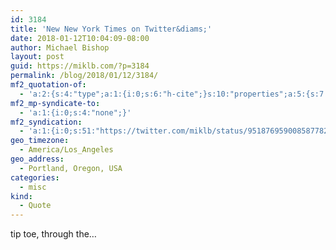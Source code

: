 ```yaml
---
id: 3184
title: 'New New York Times on Twitter&diams;'
date: 2018-01-12T10:04:09-08:00
author: Michael Bishop
layout: post
guid: https://miklb.com/?p=3184
permalink: /blog/2018/01/12/3184/
mf2_quotation-of:
  - 'a:2:{s:4:"type";a:1:{i:0;s:6:"h-cite";}s:10:"properties";a:5:{s:7:"summary";a:1:{i:0;s:18:"“cryptotulips”";}s:4:"name";a:1:{i:0;s:29:"New New York Times on Twitter";}s:3:"url";a:1:{i:0;s:60:"https://twitter.com/NYT_first_said/status/951876862560604160";}s:11:"publication";a:1:{i:0;s:7:"Twitter";}s:8:"featured";a:1:{i:0;s:76:"https://pbs.twimg.com/profile_images/838216867177115648/NbpMB0cI_400x400.jpg";}}}'
mf2_mp-syndicate-to:
  - 'a:1:{i:0;s:4:"none";}'
mf2_syndication:
  - 'a:1:{i:0;s:51:"https://twitter.com/miklb/status/951876959008587782";}'
geo_timezone:
  - America/Los_Angeles
geo_address:
  - Portland, Oregon, USA
categories:
  - misc
kind:
  - Quote
---
```

tip toe, through the…
